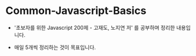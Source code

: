 # Common-Javascript-Basics

* '초보자를 위한 Javascript 200제 - 고재도, 노지연 저' 를 공부하며 정리한 내용입니다.

* 매일 5개씩 정리하는 것이 목표입니다.
